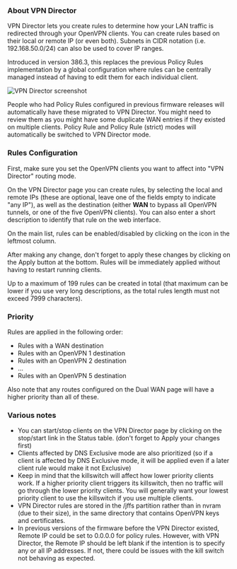 ### About VPN Director
VPN Director lets you create rules to determine how your LAN traffic is redirected through your OpenVPN clients.  You can create rules based on their local or remote IP (or even both).  Subnets in CIDR notation (i.e. 192.168.50.0/24) can also be used to cover IP ranges.

Introduced in version 386.3, this replaces the previous Policy Rules implementation by a global configuration where rules can be centrally managed instead of having to edit them for each individual client.

![VPN Director screenshot](https://www.asuswrt-merlin.net/sites/default/files/pictures/vpndirector.png)

People who had Policy Rules configured in previous firmware releases will automatically have these migrated to VPN Director.  You might need to review them as you might have some duplicate WAN entries if they existed on multiple clients.  Policy Rule and Policy Rule (strict) modes will automatically be switched to VPN Director mode.


### Rules Configuration
First, make sure you set the OpenVPN clients you want to affect into "VPN Director" routing mode.

On the VPN Director page you can create rules, by selecting the local and remote IPs (these are optional, leave one of the fields empty to indicate "any IP"), as well as the destination (either **WAN** to bypass all OpenVPN tunnels, or one of the five OpenVPN clients).   You can also enter a short description to identify that rule on the web interface.

On the main list, rules can be enabled/disabled by clicking on the icon in the leftmost column.

After making any change, don't forget to apply these changes by clicking on the Apply button at the bottom.  Rules will be immediately applied without having to restart running clients.

Up to a maximum of 199 rules can be created in total (that maximum can be lower if you use very long descriptions, as the total rules length must not exceed 7999 characters).


### Priority
Rules are applied in the following order:

* Rules with a WAN destination
* Rules with an OpenVPN 1 destination
* Rules with an OpenVPN 2 destination
* ...
* Rules with an OpenVPN 5 destination

Also note that any routes configured on the Dual WAN page will have a higher priority than all of these.


### Various notes

* You can start/stop clients on the VPN Director page by clicking on the stop/start link in the Status table.  (don't forget to Apply your changes first)
* Clients affected by DNS Exclusive mode are also prioritized (so if a client is affected by DNS Exclusive mode, it will be applied even if a later client rule would make it not Exclusive)
* Keep in mind that the killswitch will affect how lower priority clients work.  If a higher priority client triggers its killswitch, then no traffic will go through the lower priority clients.  You will generally want your lowest priority client to use the killswitch if you use multiple clients.
* VPN Director rules are stored in the /jffs partition rather than in nvram (due to their size), in the same directory that contains OpenVPN keys and certificates.
* In previous versions of the firmware before the VPN Director existed, Remote IP could be set to 0.0.0.0 for policy rules.  However, with VPN Director, the Remote IP should be left blank if the intention is to specify any or all IP addresses.  If not, there could be issues with the kill switch not behaving as expected.
